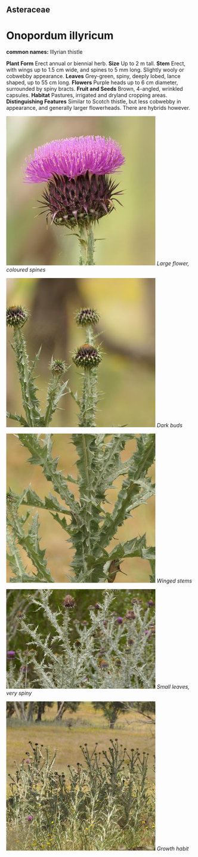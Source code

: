 ## Asteraceae
# Onopordum illyricum
**common names:** Illyrian thistle

**Plant Form** Erect annual or biennial herb. **Size** Up to 2 m tall. **Stem** Erect, with wings up to 1.5 cm wide, and spines to 5 mm long. Slightly wooly or cobwebby appearance. **Leaves** Grey-green, spiny, deeply lobed, lance shaped, up to 55 cm long. **Flowers** Purple heads up to 6 cm diameter, surrounded by spiny bracts. **Fruit and Seeds** Brown, 4-angled, wrinkled capsules. **Habitat** Pastures, irrigated and dryland cropping areas. **Distinguishing Features** Similar to Scotch thistle, but less cobwebby in appearance, and generally larger flowerheads. There are hybrids however.


![Large flower, coloured spines](69268_P1011672.jpg)
   *Large flower, coloured spines* 

![Dark buds](69286_P1011691.jpg)
   *Dark buds* 

![Winged stems](69284_P1011689.jpg)
   *Winged stems* 

![Small leaves, very spiny](74019_P7060765.jpg)
   *Small leaves, very spiny* 

![Growth habit](69289_P1011700.jpg)
   *Growth habit* 

